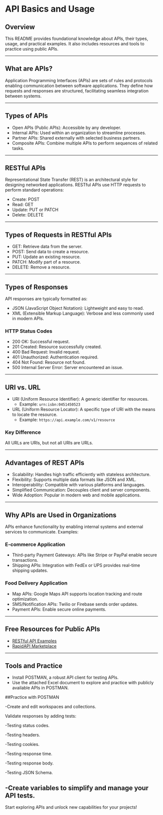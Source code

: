 # API Basics and Usage

## Overview
This README provides foundational knowledge about APIs, their types, usage, and practical examples. It also includes resources and tools to practice using public APIs.

---

## What are APIs?
Application Programming Interfaces (APIs) are sets of rules and protocols enabling communication between software applications. They define how requests and responses are structured, facilitating seamless integration between systems.

---

## Types of APIs
- Open APIs (Public APIs): Accessible by any developer.
- Internal APIs: Used within an organization to streamline processes.
- Partner APIs: Shared externally with selected business partners.
- Composite APIs: Combine multiple APIs to perform sequences of related tasks.

---

## RESTful APIs
Representational State Transfer (REST) is an architectural style for designing networked applications. RESTful APIs use HTTP requests to perform standard operations:
- Create: POST
- Read: GET
- Update: PUT or PATCH
- Delete: DELETE

---

## Types of Requests in RESTful APIs
- GET: Retrieve data from the server.
- POST: Send data to create a resource.
- PUT: Update an existing resource.
- PATCH: Modify part of a resource.
- DELETE: Remove a resource.

---

## Types of Responses
API responses are typically formatted as:
- JSON (JavaScript Object Notation): Lightweight and easy to read.
- XML (Extensible Markup Language): Verbose and less commonly used in modern APIs.

### HTTP Status Codes
- 200 OK: Successful request.
- 201 Created: Resource successfully created.
- 400 Bad Request: Invalid request.
- 401 Unauthorized: Authentication required.
- 404 Not Found: Resource not found.
- 500 Internal Server Error: Server encountered an issue.

---

## URI vs. URL
- URI (Uniform Resource Identifier): A generic identifier for resources.
  - Example: `urn:isbn:0451450523`
- URL (Uniform Resource Locator): A specific type of URI with the means to locate the resource.
  - Example: `https://api.example.com/v1/resource`

### Key Difference
All URLs are URIs, but not all URIs are URLs.

---

## Advantages of REST APIs
- Scalability: Handles high traffic efficiently with stateless architecture.
- Flexibility: Supports multiple data formats like JSON and XML.
- Interoperability: Compatible with various platforms and languages.
- Simplified Communication: Decouples client and server components.
- Wide Adoption: Popular in modern web and mobile applications.

---

## Why APIs are Used in Organizations
APIs enhance functionality by enabling internal systems and external services to communicate. Examples:

### E-commerce Application
- Third-party Payment Gateways: APIs like Stripe or PayPal enable secure transactions.
- Shipping APIs: Integration with FedEx or UPS provides real-time shipping updates.

### Food Delivery Application
- Map APIs: Google Maps API supports location tracking and route optimization.
- SMS/Notification APIs: Twilio or Firebase sends order updates.
- Payment APIs: Enable secure online payments.

---

## Free Resources for Public APIs
- [RESTful API Examples](https://restful-api.dev)
- [RapidAPI Marketplace](https://rapidapi.com)

---

## Tools and Practice
- Install POSTMAN, a robust API client for testing APIs.
- Use the attached Excel document to explore and practice with publicly available APIs in POSTMAN.

##Practice with POSTMAN

-Create and edit workspaces and collections.

Validate responses by adding tests:

-Testing status codes.

-Testing headers.

-Testing cookies.

-Testing response time.

-Testing response body.

-Testing JSON Schema.

-Create variables to simplify and manage your API tests.
---

Start exploring APIs and unlock new capabilities for your projects!

